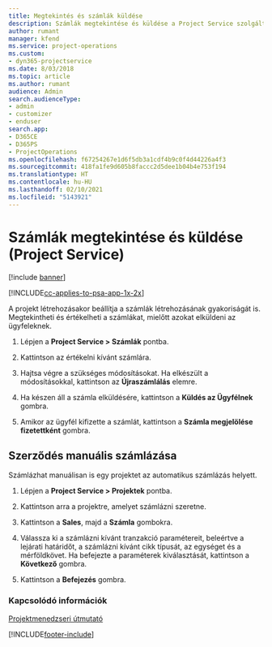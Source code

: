 ```yaml
---
title: Megtekintés és számlák küldése
description: Számlák megtekintése és küldése a Project Service szolgáltatásban
author: rumant
manager: kfend
ms.service: project-operations
ms.custom:
- dyn365-projectservice
ms.date: 8/03/2018
ms.topic: article
ms.author: rumant
audience: Admin
search.audienceType:
- admin
- customizer
- enduser
search.app:
- D365CE
- D365PS
- ProjectOperations
ms.openlocfilehash: f67254267e1d6f5db3a1cdf4b9c0f4d44226a4f3
ms.sourcegitcommit: 418fa1fe9d605b8faccc2d5dee1b04b4e753f194
ms.translationtype: HT
ms.contentlocale: hu-HU
ms.lasthandoff: 02/10/2021
ms.locfileid: "5143921"
---
```

# <a name="view-and-send-invoices-project-service"></a>Számlák megtekintése és küldése (Project Service)

[!include [banner](../includes/psa-now-project-operations.md)]

[!INCLUDE[cc-applies-to-psa-app-1x-2x](../includes/cc-applies-to-psa-app-1x-2x.md)]

A projekt létrehozásakor beállítja a számlák létrehozásának gyakoriságát is. Megtekintheti és értékelheti a számlákat, mielőtt azokat elküldeni az ügyfeleknek.  
  
1.  Lépjen a **Project Service > Számlák** pontba.  
  
2.  Kattintson az értékelni kívánt számlára.  
  
3.  Hajtsa végre a szükséges módosításokat. Ha elkészült a módosításokkal, kattintson az **Újraszámlálás** elemre.  
  
4.  Ha készen áll a számla elküldésére, kattintson a **Küldés az Ügyfélnek** gombra.  
  
5.  Amikor az ügyfél kifizette a számlát, kattintson a **Számla megjelölése fizetettként** gombra.  
  
## <a name="manually-invoice-a-contract"></a>Szerződés manuális számlázása  
 Számlázhat manuálisan is egy projektet az automatikus számlázás helyett.  
  
1.  Lépjen a **Project Service > Projektek** pontba.  
  
2.  Kattintson arra a projektre, amelyet számlázni szeretne.  
  
3.  Kattintson a **Sales**, majd a **Számla** gombokra.  
  
4.  Válassza ki a számlázni kívánt tranzakció paramétereit, beleértve a lejárati határidőt, a számlázni kívánt cikk típusát, az egységet és a mérföldkövet. Ha befejezte a paraméterek kiválasztását, kattintson a **Következő** gombra.  
  
5.  Kattintson a **Befejezés** gombra.  
  
### <a name="see-also"></a>Kapcsolódó információk  
 [Projektmenedzseri útmutató](../psa/project-manager-guide.md)


[!INCLUDE[footer-include](../includes/footer-banner.md)]